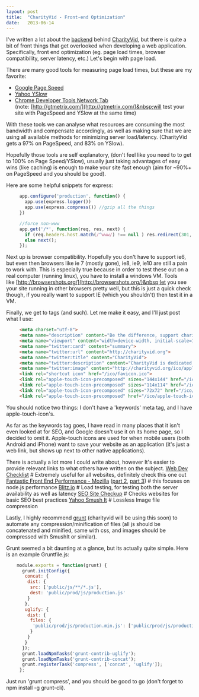 ```yaml
---
layout: post
title:  "CharityVid - Front-end Optimization"
date:   2013-06-14
---
```


I've written a lot about the [backend](http://www.zolmeister.com/2013/05/charityvid-server-configuration.html) behind [CharityVid](http://charityvid.org/), but there is quite a bit of front things that get overlooked when developing a web application. Specifically, front end optimization (eg. page load times, browser compatibility, server latency, etc.) Let's begin with page load.

There are many good tools for measuring page load times, but these are my favorite:

*   [Google Page Speed](https://developers.google.com/speed/pagespeed/insights)
*   [Yahoo YSlow](http://developer.yahoo.com/yslow/)
*   [Chrome Developer Tools Network Tab](https://developers.google.com/chrome-developer-tools/docs/network)<div>(note:&nbsp;[http://gtmetrix.com/](http://gtmetrix.com/)&nbsp;will test your site with PageSpeed and YSlow at the same time)

With these tools we can analyse what resources are consuming the most bandwidth and compensate accordingly, as well as making sure that we are using all available methods for minimizing server load/latency. (CharityVid gets a 97% on PageSpeed, and 83% on YSlow).

Hopefully those tools are self explanatory, (don't feel like you need to to get to 100% on Page Speed/YSlow), usually just taking advantages of easy wins (like caching) is enough to make your site fast enough (aim for ~90%+ on PageSpeed and you should be good).

Here are some helpful snippets for express:

```js
     app.configure('production', function() {
       app.use(express.logger())
       app.use(express.compress()) //gzip all the things
     })
```

```js
     //force non-www
     app.get('/*', function(req, res, next) {
       if (req.headers.host.match(/^www/) !== null ) res.redirect(301,'http://' + req.headers.host.replace(/^www\./, '') + req.url);
       else next();
     });
```
Next up is browser compatibility. Hopefully you don't have to support ie6, but even then browsers like ie 7 (mostly gone), ie8, ie9, ie10 are still a pain to work with. This is especially true because in order to test these out on a real computer (running linux), you have to install a windows VM. Tools like&nbsp;[http://browsershots.org/](http://browsershots.org/)&nbsp;let you see your site running in other browsers pretty well, but this is just a quick check though, if you really want to support IE (which you shouldn't) then test it in a VM.

Finally, we get to <meta> tags (and such). Let me make it easy, and I'll just post what I use:

```html
     <meta charset="utf-8">
     <meta name="description" content="Be the difference, support charity just by watching a video.">
     <meta name="viewport" content="width=device-width, initial-scale=1, maximum-scale=1">
     <meta name="twitter:card" content="summary">
     <meta name="twitter:url" content="http://charityvid.org">
     <meta name="twitter:title" content="CharityVid">
     <meta name="twitter:description" content="CharityVid is dedicated to enabling people to donate to charity, even if all they can afford is their time. By donating just a few minutes day you can make a difference.">
     <meta name="twitter:image" content="http://charityvid.org/ico/apple-touch-icon-144-precomposed.png">
     <link rel="shortcut icon" href="/ico/favicon.ico">
     <link rel="apple-touch-icon-precomposed" sizes="144x144" href="/ico/apple-touch-icon-144-precomposed.png">
     <link rel="apple-touch-icon-precomposed" sizes="114x114" href="/ico/apple-touch-icon-114-precomposed.png">
     <link rel="apple-touch-icon-precomposed" sizes="72x72" href="/ico/apple-touch-icon-72-precomposed.png">
     <link rel="apple-touch-icon-precomposed" href="/ico/apple-touch-icon-57-precomposed.png">
```
You should notice two things: I don't have a 'keywords' meta tag, and I have apple-touch-icon's.

As far as the keywords tag goes, I have read in many places that it isn't even looked at for SEO, and Google doesn't use it on its home page, so I decided to omit it. Apple-touch icons are used for when mobile users (both Android and iPhone) want to save your website as an application (it's just a web link, but shows up next to other native applications).

There is actually a lot more I could write about, however It's easier to provide relevant links to what others have written on the subject.
[Web Dev Checklist](http://webdevchecklist.com/) # Extremely useful for all websites, definitely check this one out
[Fantastic Front End Performance - Mozilla](https://hacks.mozilla.org/2012/12/fantastic-front-end-performance-part-1-concatenate-compress-cache-a-node-js-holiday-season-part-4/)&nbsp;([part 2](https://hacks.mozilla.org/2013/02/fantastic-front-end-performance-in-node-part-2-a-node-js-holiday-season-part-6/),&nbsp;[part 3](https://hacks.mozilla.org/2013/03/fantastic-front-end-performance-part-3-big-performance-wins-by-optimizing-fonts-a-node-js-holiday-season-part-8/)) # this focuses on node.js performance
[Blitz.io](http://blitz.io/)&nbsp;# Load testing, for testing both the server availability as well as latency
[SEO Site Checkup](http://www.seositecheckup.com/) # Checks websites for basic SEO best practices
[Yahoo Smush It](http://www.smushit.com/ysmush.it/)&nbsp;# Lossless Image file compression

Lastly, I highly recommend [grunt](http://gruntjs.com/)&nbsp;(charityvid will be using this soon) to automate any compression/minification of files (all js should be concatenated and minified, same with css, and images should be compressed with SmushIt or similar).

Grunt seemed a bit daunting at a glance, but its actually quite simple. Here is an example Gruntfile.js:

```js
    module.exports = function(grunt) {
      grunt.initConfig({
       concat: {
        dist: {
         src: ['public/js/**/*.js'],
         dest: 'public/prod/js/production.js'
        }
       },
       uglify: {
        dist: {
         files: {
          'public/prod/js/production.min.js': ['public/prod/js/production.js']
         }
        }
       }
      });
      grunt.loadNpmTasks('grunt-contrib-uglify');
      grunt.loadNpmTasks('grunt-contrib-concat');
      grunt.registerTask('compress', ['concat', 'uglify']);
     };
```
Just run 'grunt compress', and you should be good to go (don't forget to npm install -g grunt-cli).
